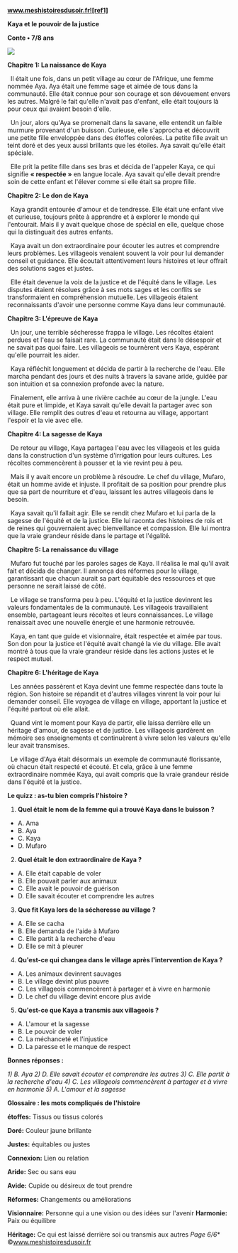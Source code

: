 ﻿**www.meshistoiresdusoir.fr![ref1]**

**Kaya et le pouvoir de la justice**

**Conte • 7/8 ans**

![](Aspose.Words.8802c702-76d4-45ca-bf49-3f1e1ea171e5.002.jpeg)

**Chapitre 1: La naissance de Kaya**

` `Il était une fois, dans un petit village au cœur de l'Afrique, une femme nommée Aya. Aya était une femme sage et aimée de tous dans la communauté. Elle était connue pour son courage et son dévouement envers les autres. Malgré le fait qu'elle n'avait pas d'enfant, elle était toujours là pour ceux qui avaient besoin d'elle.

` `Un jour, alors qu'Aya se promenait dans la savane, elle entendit un faible murmure provenant d'un buisson. Curieuse, elle s'approcha et découvrit une petite fille enveloppée dans des étoffes colorées. La petite fille avait un teint doré et des yeux aussi brillants que les étoiles. Aya savait qu'elle était spéciale.

` `Elle prit la petite fille dans ses bras et décida de l'appeler Kaya, ce qui signifie **« respectée »** en langue locale. Aya savait qu'elle devait prendre soin de cette enfant et l'élever comme si elle était sa propre fille.

**Chapitre 2: Le don de Kaya**

` `Kaya grandit entourée d'amour et de tendresse. Elle était une enfant vive et curieuse, toujours prête à apprendre et à explorer le monde qui l'entourait. Mais il y avait quelque chose de spécial en elle, quelque chose qui la distinguait des autres enfants.

` `Kaya avait un don extraordinaire pour écouter les autres et comprendre leurs problèmes. Les villageois venaient souvent la voir pour lui demander conseil et guidance. Elle écoutait attentivement leurs histoires et leur offrait des solutions sages et justes.

` `Elle était devenue la voix de la justice et de l'équité dans le village. Les disputes étaient résolues grâce à ses mots sages et les conflits se transformaient en compréhension mutuelle. Les villageois étaient reconnaissants d'avoir une personne comme Kaya dans leur communauté.

**Chapitre 3: L'épreuve de Kaya**

` `Un jour, une terrible sécheresse frappa le village. Les récoltes étaient perdues et l'eau se faisait rare. La communauté était dans le désespoir et ne savait pas quoi faire. Les villageois se tournèrent vers Kaya, espérant qu'elle pourrait les aider.

` `Kaya réfléchit longuement et décida de partir à la recherche de l'eau. Elle marcha pendant des jours et des nuits à travers la savane aride, guidée par son intuition et sa connexion profonde avec la nature.

` `Finalement, elle arriva à une rivière cachée au cœur de la jungle. L'eau était pure et limpide, et Kaya savait qu'elle devait la partager avec son village. Elle remplit des outres d'eau et retourna au village, apportant l'espoir et la vie avec elle.

**Chapitre 4: La sagesse de Kaya**

` `De retour au village, Kaya partagea l'eau avec les villageois et les guida dans la construction d'un système d'irrigation pour leurs cultures. Les récoltes commencèrent à pousser et la vie revint peu à peu.

` `Mais il y avait encore un problème à résoudre. Le chef du village, Mufaro, était un homme avide et injuste. Il profitait de sa position pour prendre plus que sa part de nourriture et d'eau, laissant les autres villageois dans le besoin.

` `Kaya savait qu'il fallait agir. Elle se rendit chez Mufaro et lui parla de la sagesse de l'équité et de la justice. Elle lui raconta des histoires de rois et de reines qui gouvernaient avec bienveillance et compassion. Elle lui montra que la vraie grandeur réside dans le partage et l'égalité.

**Chapitre 5: La renaissance du village**

` `Mufaro fut touché par les paroles sages de Kaya. Il réalisa le mal qu'il avait fait et décida de changer. Il annonça des réformes pour le village, garantissant que chacun aurait sa part équitable des ressources et que personne ne serait laissé de côté.

` `Le village se transforma peu à peu. L'équité et la justice devinrent les valeurs fondamentales de la communauté. Les villageois travaillaient ensemble, partageant leurs récoltes et leurs connaissances. Le village renaissait avec une nouvelle énergie et une harmonie retrouvée.

` `Kaya, en tant que guide et visionnaire, était respectée et aimée par tous. Son don pour la justice et l'équité avait changé la vie du village. Elle avait montré à tous que la vraie grandeur réside dans les actions justes et le respect mutuel.

**Chapitre 6: L'héritage de Kaya**

` `Les années passèrent et Kaya devint une femme respectée dans toute la région. Son histoire se répandit et d'autres villages vinrent la voir pour lui demander conseil. Elle voyagea de village en village, apportant la justice et l'équité partout où elle allait.

` `Quand vint le moment pour Kaya de partir, elle laissa derrière elle un héritage d'amour, de sagesse et de justice. Les villageois gardèrent en mémoire ses enseignements et continuèrent à vivre selon les valeurs qu'elle leur avait transmises.

` `Le village d'Aya était désormais un exemple de communauté florissante, où chacun était respecté et écouté. Et cela, grâce à une femme extraordinaire nommée Kaya, qui avait compris que la vraie grandeur réside dans l'équité et la justice.

**Le quizz : as-tu bien compris l'histoire ?** 

1) **Quel était le nom de la femme qui a trouvé Kaya dans le buisson ?**
- A. Ama
- B. Aya
- C. Kaya
- D. Mufaro
2) **Quel était le don extraordinaire de Kaya ?**
- A. Elle était capable de voler
- B. Elle pouvait parler aux animaux
- C. Elle avait le pouvoir de guérison
- D. Elle savait écouter et comprendre les autres
3) **Que fit Kaya lors de la sécheresse au village ?**
- A. Elle se cacha
- B. Elle demanda de l'aide à Mufaro
- C. Elle partit à la recherche d'eau
- D. Elle se mit à pleurer
4) **Qu'est-ce qui changea dans le village après l'intervention de Kaya ?**
- A. Les animaux devinrent sauvages
- B. Le village devint plus pauvre
- C. Les villageois commencèrent à partager et à vivre en harmonie
- D. Le chef du village devint encore plus avide
5) **Qu'est-ce que Kaya a transmis aux villageois ?**
- A. L'amour et la sagesse
- B. Le pouvoir de voler
- C. La méchanceté et l'injustice
- D. La paresse et le manque de respect

**Bonnes réponses :** 

*1) B. Aya 2) D. Elle savait écouter et comprendre les autres 3) C. Elle partit à la recherche d'eau 4) C. Les villageois commencèrent à partager et à vivre en harmonie 5) A. L'amour et la sagesse* 

**Glossaire : les mots compliqués de l'histoire** 

**étoffes:** Tissus ou tissus colorés

**Doré:** Couleur jaune brillante

**Justes:** équitables ou justes

**Connexion:** Lien ou relation

**Aride:** Sec ou sans eau

**Avide:** Cupide ou désireux de tout prendre

**Réformes:** Changements ou améliorations

**Visionnaire:** Personne qui a une vision ou des idées sur l'avenir **Harmonie:** Paix ou équilibre

**Héritage:** Ce qui est laissé derrière soi ou transmis aux autres
*Page 6/6** ©www.meshistoiresdusoir.fr

[ref1]: Aspose.Words.8802c702-76d4-45ca-bf49-3f1e1ea171e5.001.png
